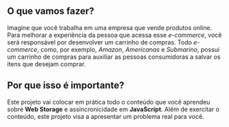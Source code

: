 ## O que vamos fazer?

Imagine que você trabalha em uma empresa que vende produtos online. Para melhorar a experiência da pessoa que acessa esse _e-commerce_, você será responsável por desenvolver um carrinho de compras. Todo _e-commerce_, como, por exemplo, _Amazon_, _Americanas_ e _Submarino_, possui um carrinho de compras para auxiliar as pessoas consumidoras a salvar os itens que desejam comprar.

## Por que isso é importante?

Este projeto vai colocar em prática todo o conteúdo que você aprendeu sobre **Web Storage** e assincronicidade em **JavaScript**.
Além de exercitar o conteúdo, este projeto visa a apresentar um problema real para você.